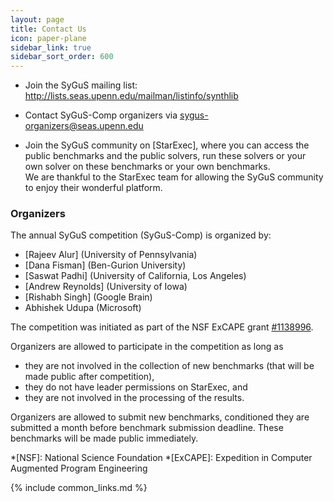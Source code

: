 ```yaml
---
layout: page
title: Contact Us
icon: paper-plane
sidebar_link: true
sidebar_sort_order: 600
---
```


- Join the SyGuS mailing list: <http://lists.seas.upenn.edu/mailman/listinfo/synthlib>

- Contact SyGuS-Comp organizers via <sygus-organizers@seas.upenn.edu>

- Join the SyGuS community on [StarExec],
  where you can access the public benchmarks and the public solvers,
  run these solvers or your own solver on these benchmarks or your own benchmarks. <br>
  We are thankful to the StarExec team for allowing the SyGuS community to enjoy their wonderful platform. 

### Organizers

The annual SyGuS competition (SyGuS-Comp) is organized by:
  - [Rajeev Alur] (University of Pennsylvania)
  - [Dana Fisman] (Ben-Gurion University)
  - [Saswat Padhi] (University of California, Los Angeles)
  - [Andrew Reynolds] (University of Iowa)
  - [Rishabh Singh] (Google Brain)
  - Abhishek Udupa (Microsoft)

The competition was initiated as part of the NSF ExCAPE grant [#1138996].

Organizers are allowed to participate in the competition as long as
  - they are not involved in the collection of new benchmarks (that will be made public after competition),
  - they do not have leader permissions on StarExec, and
  - they are not involved in the processing of the results.

Organizers are allowed to submit new benchmarks,
conditioned they are submitted a month before benchmark submission deadline.
These benchmarks will be made public immediately.

[#1138996]: https://www.nsf.gov/awardsearch/showAward?AWD_ID=1138996

*[NSF]: National Science Foundation
*[ExCAPE]: Expedition in Computer Augmented Program Engineering

{% include common_links.md %}